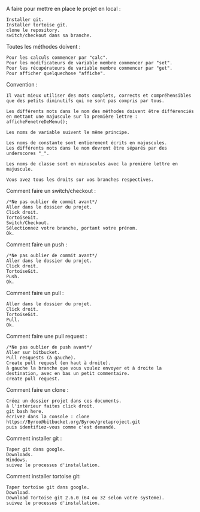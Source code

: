 A faire pour mettre en place le projet en local :

	Installer git.
	Installer tortoise git.
	clone le repository.
	switch/checkout dans sa branche.

Toutes les méthodes doivent :

	Pour les calculs commencer par "calc".
	Pour les modificateurs de variable membre commencer par "set".
	Pour les récupérateurs de variable membre commencer par "get".
	Pour afficher quelquechose "affiche".

Convention :

    Il vaut mieux utiliser des mots complets, corrects et compréhensibles que des petits diminutifs qui ne sont pas compris par tous.

	Les différents mots dans le nom des méthodes doivent être différenciés en mettant une majuscule sur la première lettre : afficheFenetreDeMenu();

	Les noms de variable suivent le même principe.

	Les noms de constante sont entierement écrits en majuscules. 
	Les différents mots dans le nom devront être séparés par des underscores "_".

	Les noms de classe sont en minuscules avec la première lettre en majuscule.

	Vous avez tous les droits sur vos branches respectives.
	
Comment faire un switch/checkout :
	
	/*Ne pas oublier de commit avant*/
	Aller dans le dossier du projet.
	Click droit.
	TortoiseGit.
	Switch/Checkout.
	Sélectionnez votre branche, portant votre prénom.
	Ok.

Comment faire un push :

	/*Ne pas oublier de commit avant*/
	Aller dans le dossier du projet.
	Click droit.
	TortoiseGit.
	Push.
	Ok.

Comment faire un pull :

	Aller dans le dossier du projet.
	Click droit.
	TortoiseGit.
	Pull.
	Ok.

Comment faire une pull request :

	/*Ne pas oublier de push avant*/
	Aller sur bitbucket.
	Pull resquests (à gauche).
	Create pull request (en haut à droite).
	à gauche la branche que vous voulez envoyer et à droite la destination, avec en bas un petit commentaire.
	create pull request.

Comment faire un clone :
	
	Créez un dossier projet dans ces documents.
	à l'intèrieur faites click droit.
	git bash here.
	écrivez dans la console : clone https://Byroo@bitbucket.org/Byroo/gretaproject.git
	puis identifiez-vous comme c'est demandé.	

Comment installer git :

	Taper git dans google.
	Downloads.
	Windows.
	suivez le processus d'installation.

Comment installer tortoise git:

	Taper tortoise git dans google.
	Download.
	Download Tortoise git 2.6.0 (64 ou 32 selon votre systeme).
	suivez le processus d'installation.